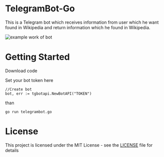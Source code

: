 # TelegramBot-Go

 This is a Telegram bot which receives information from user which he want found in Wikipedia and return information which he found in Wikipedia.

![example work of bot](https://github.com/trigun117/TelegramBot-Go/blob/master/example.jpg)
# Getting Started

Download code

Set your bot token here
```
//Create bot
bot, err := tgbotapi.NewBotAPI("TOKEN")
 ```
 than
 
```
go run telegrambot.go
```

# License

This project is licensed under the MIT License - see the [LICENSE](LICENSE) file for details
